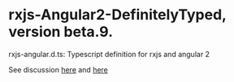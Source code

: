 # rxjs-Angular2-DefinitelyTyped, version beta.9.

rxjs-angular.d.ts:  Typescript definition for rxjs and angular 2


See discussion [here](https://github.com/angular/angular/issues/5796#issuecomment-195478422) and [here](https://github.com/angular/angular/issues/5796#issuecomment-195819438)
